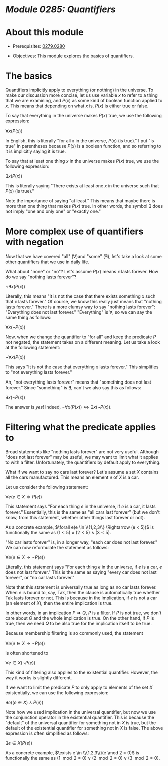 # _Module 0285: Quantifiers_

# About this module

-   Prerequisites: [0279](../0279),[0280](../0280)

-   Objectives: This module explores the basics of quantifiers.

# The basics

Quantifiers implicitly apply to everything (or nothing) in the universe.
To make our discussion more concise, let us use variable $x$ to refer to
a thing that we are examining, and $P(x)$ as some kind of boolean
function applied to $x$. This means that depending on what $x$ is,
$P(x)$ is either true or false.

To say that everything in the universe makes $P(x)$ true, we use the
following expression:

$\forall x(P(x))$

In English, this is literally "for all $x$ in the universe, $P(x)$ (is
true)." I put "is true" in parentheses because $P(x)$ is a boolean
function, and so referring to it is implicitly saying it is true.

To say that at least one thing $x$ in the universe makes $P(x)$ true, we
use the following expression:

$\exists x(P(x))$

This is literally saying "There exists at least one $x$ in the universe
such that $P(x)$ (is true)."

Note the importance of saying "at least." This means that maybe there
is more than one thing that makes $P(x)$ true. In other words, the
symbol $\exists$ does not imply "one and only one" or "exactly one."

# More complex use of quantifiers with negation

Now that we have covered "all" ($\forall$)and "some" ($\exists$), let's
take a look at some other quantifiers that we use in daily life.

What about "none" or "no"? Let's assume $P(x)$ means $x$ lasts forever.
How do we say "nothing lasts forever"?

$\neg \exists x(P(x))$

Literally, this means "it is not the case that there exists something
$x$ such that $x$ lasts forever." Of course, we know this really just
means that "nothing lasts forever." There is a more clumsy way to say
"nothing lasts forever": "Everything does not last forever."
"Everything" is $\forall$, so we can say the same thing as follows:

$\forall x(\neg P(x))$

Now, when we change the quantifier to "for all" and keep the predicate
$P$ not negated, the statement takes on a different meaning. Let us take
a look at the following statement:

$\neg \forall x(P(x))$

This says "It is not the case that everything $x$ lasts forever." This
simplifies to "not everything lasts forever."

Ah, "not everything lasts forever" means that "something does not last
forever." Since "something" is $\exists$, can't we also say this as
follows:

$\exists x(\neg P(x))$

The answer is *yes*! Indeed,
$\neg \forall x (P(x)) \Leftrightarrow \exists x (\neg
  P(x))$.

# Filtering what the predicate applies to

Broad statements like "nothing lasts forever" are not very useful.
Although "does not last forever" may be useful, we may want to limit
what it applies to with a filter. Unfortunately, the quantifiers by
default apply to everything.

What if we want to say no cars last forever? Let's assume a set $X$
contains all the cars manufactured. This means an element $e$ of $X$ is
a car.

Let us consider the following statement:

$\forall e(e \in X \Rightarrow P(e) )$

This statement says "For each thing $e$ in the universe, if $e$ is a
car, it lasts forever." Essentially, this is the same as "all cars last
forever" (but we don't know, from this statement, whether other things
last forever or not).

As a concrete example, $\forall e(e \in \\{1,2,3\\} \Rightarrow (e < 5))$ is functionally the same as $(1 < 5) \wedge (2 < 5) \wedge (3 < 5)$.

"No car lasts forever" is, in a longer way, "each car does not last
forever." We can now reformulate the statement as follows:

$\forall e(e \in X \Rightarrow \neg P(e))$

Literally, this statement says "For each thing $e$ in the universe, if
$e$ is a car, $e$ does not last forever." This is the same as saying
"every car does not last forever", or "no car lasts forever."

Note that this statement is universally true as long as no car
lasts forever. When $e$ is bound to, say, Tak, then the clause is
automatically true whether Tak lasts forever or not. This is because in
the implication, if $e$ is not a car (an element of $X$), then the
entire implication is true.

In other words, in an implication $P \Rightarrow Q$, $P$ is a filter. If
$P$ is not true, we don't care about $Q$ and the whole implication is
true. On the other hand, if $P$ is true, then we need $Q$ to be also
true for the implication itself to be true.

Because membership filtering is so commonly used, the statement

$\forall e(e \in X \Rightarrow \neg P(e))$

is often shortened to

$\forall e \in X (\neg P(e))$

This kind of filtering also applies to the existential quantifier.
However, the way it works is slightly different.

If we want to limit the predicate $P$ to only apply to elements of the
set $X$ existentially, we can use the following expression:

$\exists e((e \in X) \wedge P(e))$

Note how we used implication in the universal quantifier, but now we use
the conjunction operator in the existential quantifier. This is because
the \"default\" of the universal quantifier for something not in $X$ is
true, but the default of the existential quantifier for something not in
$X$ is false. The above expression is often simplified as follows:

$\exists e \in X (P(e))$

As a concrete example, $\exists e \in \\{1,2,3\\}(e \mod 2 = 0)$ is functionally the same as $(1 \mod 2 = 0) \vee (2 \mod 2 = 0) \vee (3 \mod 2 = 0)$.
